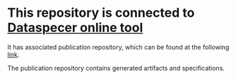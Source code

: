 # This repository is connected to [Dataspecer online tool](http://localhost:5174)

It has associated publication repository, which can be found at the following [link](https://github.com/RadStr-bot/a2c8b484-cdd1-4754-b5da-12da73c163c9-publication-repo).

The publication repository contains generated artifacts and specifications.